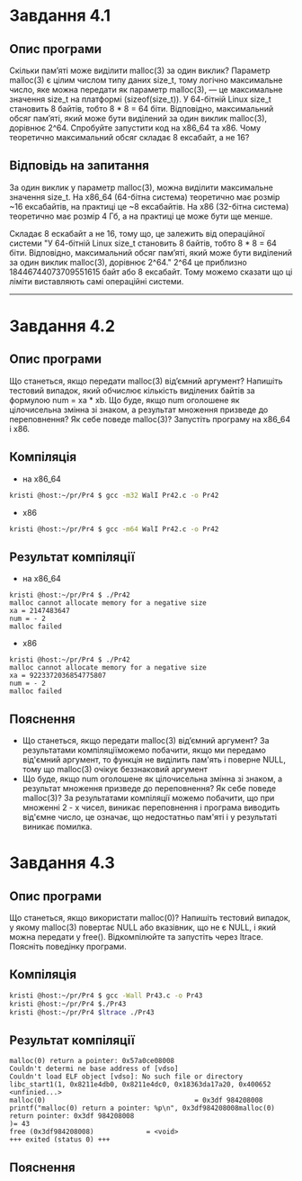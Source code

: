 # Завдання 4.1
## Опис програми 
Скільки пам’яті може виділити malloc(3) за один виклик?
Параметр malloc(3) є цілим числом типу даних size_t, тому логічно максимальне число, яке можна передати як параметр malloc(3), — це максимальне значення size_t на платформі (sizeof(size_t)). У 64-бітній Linux size_t становить 8 байтів, тобто 8 * 8 = 64 біти. Відповідно, максимальний обсяг пам’яті, який може бути виділений за один виклик malloc(3), дорівнює 2^64. Спробуйте запустити код на x86_64 та x86. Чому теоретично максимальний обсяг складає 8 ексабайт, а не 16?
## Відповідь на запитання 
За один виклик у параметр malloc(3), можна виділити максимальне значення size_t. На x86_64 (64-бітна система) теоретично має розмір  ~16 ексабайтів, на практиці це ~8 ексабайтів. На x86 (32-бітна система) теоретично має розмір 4 Гб, а на практиці це може бути ще менше.

Складає 8 ескабайт а не 16, тому що, це залежить від операційної системи "У 64-бітній Linux size_t становить 8 байтів, тобто 8 * 8 = 64 біти. Відповідно, максимальний обсяг пам’яті, який може бути виділений за один виклик malloc(3), дорівнює 2^64." 2^64 це приблизно 18446744073709551615 байт або 8 ексабайт.
Тому можемо сказати що ці ліміти виставляють самі операційні системи. 

---
# Завдання 4.2 
 ## Опис програми 
 Що станеться, якщо передати malloc(3) від’ємний аргумент? Напишіть тестовий випадок, який обчислює кількість виділених байтів за формулою num = xa * xb. Що буде, якщо num оголошене як цілочисельна змінна зі знаком, а результат множення призведе до переповнення? Як себе поведе malloc(3)? Запустіть програму на x86_64 і x86.
## Компіляція 
 - на x86_64
```bash
kristi @host:~/pr/Pr4 $ gcc -m32 WalI Pr42.c -o Pr42
```
- x86
```bash
kristi @host:~/pr/Pr4 $ gcc -m64 WalI Pr42.c -o Pr42
```
## Результат компіляції
- на x86_64
```text
kristi @host:~/pr/Pr4 $ ./Pr42
malloc cannot allocate memory for a negative size 
xa = 2147483647 
num = - 2 
malloc failed 
```
- x86
```text
kristi @host:~/pr/Pr4 $ ./Pr42
malloc cannot allocate memory for a negative size 
xa = 9223372036854775807 
num = - 2 
malloc failed 
```
## Пояснення
 - Що станеться, якщо передати malloc(3) від’ємний аргумент?
  За результатами компіляціїможемо побачити, якщо ми передамо від'ємний аргумент, то функція не виділить пам'ять і поверне NULL, тому що malloc(3) очікує беззнаковий аргумент
- Що буде, якщо num оголошене як цілочисельна змінна зі знаком, а результат множення призведе до переповнення? Як себе поведе malloc(3)?
  За результатами компіляції можемо побачити, що при множенні 2 - х чисел, виникає переповнення і програма виводить від'ємне число, це означає, що недостатньо пам'яті і у результаті виникає помилка.

# Завдання 4.3
## Опис програми 
Що станеться, якщо використати malloc(0)? Напишіть тестовий випадок, у якому malloc(3) повертає NULL або вказівник, що не є NULL, і який можна передати у free(). Відкомпілюйте та запустіть через ltrace. Поясніть поведінку програми.
## Компіляція 
```bash
kristi @host:~/pr/Pr4 $ gcc -Wall Pr43.c -o Pr43 
kristi @host:~/pr/Pr4 $./Pr43
kristi @host:~/pr/Pr4 $ltrace ./Pr43
```
## Результат компіляції
```text
malloc(0) return a pointer: 0x57a0ce08008
Couldn't determi ne base address of [vdso] 
Couldn't load ELF object [vdso]: No such file or directory 
libc_start1(1, 0x8211e4db0, 0x8211e4dc0, 0x18363da17a20, 0x400652 <unfinied...> 
malloc(0)                                     = 0x3df 984208008 
printf("malloc(0) return a pointer: %p\n", 0x3df984208008malloc(0) return pointer: 0x3df 984208008 
)= 43 
free (0x3df984208008)             = <void>
+++ exited (status 0) +++ 
```
## Пояснення


